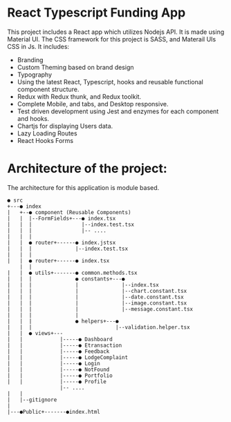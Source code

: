 # React Typescript Funding App

This project includes a React app which utilizes Nodejs API. It is made using Material UI. The CSS framework for this project is SASS, and Materail UIs CSS in Js. 
It includes:

- Branding
- Custom Theming based on brand design
- Typography
- Using the latest React, Typescript, hooks and reusable functional component structure.
- Redux with Redux thunk, and Redux toolkit.
- Complete Mobile, and tabs, and Desktop responsive.
- Test driven development using Jest and enzymes for each component and hooks.
- Chartjs for displaying Users data.
- Lazy Loading Routes
- React Hooks Forms

# Architecture of the project:

The architecture for this application is module based. 
```
● src
+---● index
|   +--● component (Reusable Components)
|   |  |--FormFields+---● index.tsx
|   |  |                |--index.test.tsx
|   |  |                |-- ....
|   |  |
|   |  ● router+------● index.jstsx
|   |  |              |--index.test.tsx
|   |  |
|   |  ● router+------● index.tsx
    |  |
|   |  ● utils+-------● common.methods.tsx
|   |  |              ● constants+---●
|   |  |              |              |--index.tsx
|   |  |              |              |--chart.constant.tsx
|   |  |              |              |--date.constant.tsx
|   |  |              |              |--image.constant.tsx
|   |  |              |              |--message.constant.tsx
|   |  |              |              
|   |  |              ● helpers+---●
|   |  |                           |--validation.helper.tsx
|   |  ● views+---
|   |            |-----● Dashboard
|   |            |-----● Etransaction
|   |            |-----● Feedback
|   |            |-----● LodgeComplaint
|   |            |-----● Login
|   |            |-----● NotFound
|   |            |-----● Portfolio
|   |            |-----● Profile
                 |-- ....
|   |  
|   |--gitignore
|
|---●Public+-------●index.html
```
